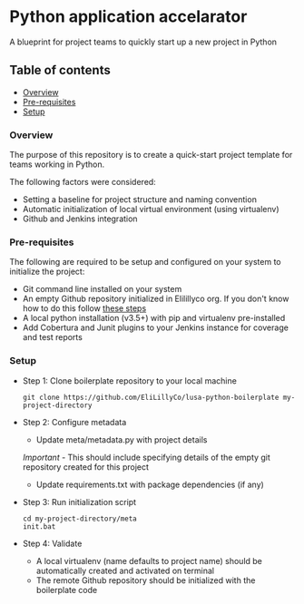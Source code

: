 # Python application accelarator

A blueprint for project teams to quickly start up a new project in Python

## Table of contents
* [Overview](#overview)
* [Pre-requisites](#pre-requisites)
* [Setup](#setup)

### Overview
The purpose of this repository is to create a quick-start project template for teams working in Python.

The following factors were considered:
* Setting a baseline for project structure and naming convention
* Automatic initialization of local virtual environment (using virtualenv)
* Github and Jenkins integration

### Pre-requisites
The following are required to be setup and configured on your system to initialize the project:
* Git command line installed on your system
* An empty Github repository initialized in Elilillyco org. If you don't know how to do this follow [these steps](https://lilly.service-now.com/nav_to.do?uri=%2Fkb_view.do%3Fsysparm_article%3DKB2016891)
* A local python installation (v3.5+) with pip and virtualenv pre-installed
* Add Cobertura and Junit plugins to your Jenkins instance for coverage and test reports


### Setup
- Step 1: Clone boilerplate repository to your local machine

    `git clone https://github.com/EliLillyCo/lusa-python-boilerplate my-project-directory`

- Step 2: Configure metadata
    - Update meta/metadata.py with project details
    
    *Important* - This should include specifying details of the empty git repository created for this project
    - Update requirements.txt with package dependencies (if any)

- Step 3: Run initialization script

    ```
    cd my-project-directory/meta
    init.bat
    ```

- Step 4: Validate
  - A local virtualenv (name defaults to project name) should be automatically created and activated on terminal
  - The remote Github repository should be  initialized with the boilerplate code